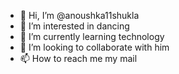 - 👋 Hi, I’m @anoushka11shukla
- 👀 I’m interested in dancing 
- 🌱 I’m currently learning technology 
- 💞️ I’m looking to collaborate with him 
- 📫 How to reach me my mail 

<!---
anoushka11shukla/anoushka11shukla is a ✨ special ✨ repository because its `README.md` (this file) appears on your GitHub profile.
You can click the Preview link to take a look at your changes.
--->

